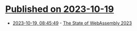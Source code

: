 # [Published on 2023-10-19](index.md)

* [2023-10-19, 08:45:49](https://lobste.rs/s/5tpbxl/state_webassembly_2023) - [The State of WebAssembly 2023](https://blog.scottlogic.com/2023/10/18/the-state-of-webassembly-2023.html)
